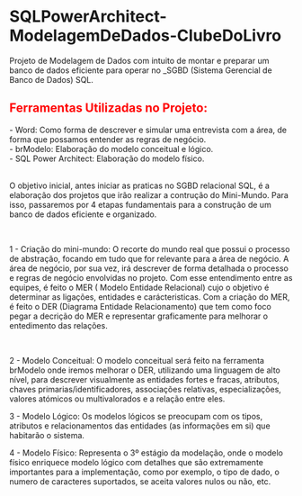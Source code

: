 # SQLPowerArchitect-ModelagemDeDados-ClubeDoLivro
Projeto de Modelagem de Dados com intuito de montar e preparar um banco de dados eficiente para operar no _SGBD (Sistema Gerencial de Banco de Dados) SQL.


<h2 style="color:red">Ferramentas Utilizadas no Projeto:</h2>
- Word: Como forma de descrever e simular uma entrevista com a área, de forma que possamos entender as regras de negócio.<br>
- brModelo: Elaboração do modelo conceitual e lógico.<br>
- SQL Power Architect: Elaboração do modelo físico.


<br>O objetivo inicial, antes iniciar as praticas no SGBD relacional SQL, é a elaboração dos projetos que irão realizar a contrução do Mini-Mundo. Para isso, passaremos por 4 etapas fundamentais para a construção de um banco de dados eficiente e organizado.

<br>

1 - Criação do mini-mundo: O recorte do mundo real que possui o processo de abstração, focando em tudo que for relevante para a área de negócio. A área de negócio, por sua vez, irá descrever de forma detalhada o processo e regras de negócio envolvidas no projeto. Com esse entendimento entre as equipes, é feito o MER ( Modelo Entidade Relacional) cujo o objetivo é determinar as ligações, entidades e carácteristicas.
Com a criação do MER, é feito o DER (Diagrama Entidade Relacionamento) que tem como foco pegar a decrição do MER e representar graficamente para melhorar o entedimento das relações.

<br>

2 - Modelo Conceitual: O modelo conceitual será feito na ferramenta brModelo onde iremos melhorar o DER, utilizando uma linguagem de alto nível, para descrever visualmente as entidades fortes e fracas, atributos, chaves primarias/identificadores, associações relativas, especializações, valores atómicos ou multivalorados e a relação entre eles.
<br>

3 - Modelo Lógico: Os modelos lógicos se preocupam com os tipos, atributos e relacionamentos das entidades (as informações em si) que habitarão o sistema.
<br>

4 - Modelo Físico: Representa o 3º estágio da modelação, onde o modelo físico enriquece modelo lógico com detalhes que são extremamente importantes para a implementação, como por exemplo, o tipo de dado, o numero de caracteres suportados, se aceita valores nulos ou não, etc. 
